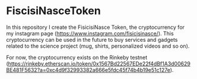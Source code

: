 # FiscisiNasceToken

In this repository I create the FisicisiNasce Token, the cryptocurrency for my instagram page (https://www.instagram.com/fisicisinasce/). 
This cryptocurrency can be used in the future to buy services and gadgets related to the science project (mug, shirts, personalized videos and so on). 

For now, the cryptocurrency exists on the Rinkeby testnet (https://rinkeby.etherscan.io/token/0x1567Bd22567EDe22f4dBf1A3d00629BE481F5632?a=0xc4d9f32993382a666e5fdc45f74b4b19e51c127e).
